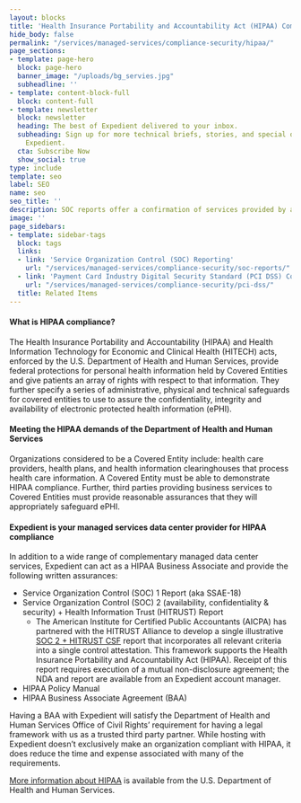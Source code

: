 ```yaml
---
layout: blocks
title: 'Health Insurance Portability and Accountability Act (HIPAA) Compliance'
hide_body: false
permalink: "/services/managed-services/compliance-security/hipaa/"
page_sections:
- template: page-hero
  block: page-hero
  banner_image: "/uploads/bg_servies.jpg"
  subheadline: ''
- template: content-block-full
  block: content-full
- template: newsletter
  block: newsletter
  heading: The best of Expedient delivered to your inbox.
  subheading: Sign up for more technical briefs, stories, and special offers from
    Expedient.
  cta: Subscribe Now
  show_social: true
type: include
template: seo
label: SEO
name: seo
seo_title: ''
description: SOC reports offer a confirmation of services provided by a service organization including information that users need to assess and address the risks associated with an outsourced service. They are designed to help Information Technology service organizations build trust and confidence in their service delivery processes and controls through a report by an independent Certified Public Accountant.
image: ''
page_sidebars:
- template: sidebar-tags
  block: tags
  links:
  - link: 'Service Organization Control (SOC) Reporting'
    url: "/services/managed-services/compliance-security/soc-reports/"
  - link: 'Payment Card Industry Digital Security Standard (PCI DSS) Compliance'
    url: "/services/managed-services/compliance-security/pci-dss/"
  title: Related Items
---
```

#### What is HIPAA compliance?

The Health Insurance Portability and Accountability (HIPAA) and Health Information Technology for Economic and Clinical Health (HITECH) acts, enforced by the U.S. Department of Health and Human Services, provide federal protections for personal health information held by Covered Entities and give patients an array of rights with respect to that information. They further specify a series of administrative, physical and technical safeguards for covered entities to use to assure the confidentiality, integrity and availability of electronic protected health information (ePHI).

#### Meeting the HIPAA demands of the Department of Health and Human Services

Organizations considered to be a Covered Entity include: health care providers, health plans, and health information clearinghouses that process health care information. A Covered Entity must be able to demonstrate HIPAA compliance. Further, third parties providing business services to Covered Entities must provide reasonable assurances that they will appropriately safeguard ePHI.

#### Expedient is your managed services data center provider for HIPAA compliance

<p>In addition to a wide range of complementary managed data center services, Expedient can act as a HIPAA Business Associate and provide the following written assurances:</p>
<ul>
<li>Service Organization Control (SOC) 1 Report (aka SSAE-18)</li>
<li>Service Organization Control (SOC) 2 (availability, confidentiality & security) + Health Information Trust (HITRUST) Report
<ul>
  <li>The American Institute for Certified Public Accountants (AICPA) has partnered with the HITRUST Alliance to develop a single illustrative <a href="https://hitrustalliance.net/soc2/" target="_blank">SOC 2 + HITRUST CSF</a> report that incorporates all relevant criteria into a single control attestation. This framework supports the Health Insurance Portability and Accountability Act (HIPAA). Receipt of this report requires execution of a mutual non-disclosure agreement; the NDA and report are available from an Expedient account manager.</li>
</ul>
</li>
<li>HIPAA Policy Manual</li>
<li>HIPAA Business Associate Agreement (BAA)</li>
</ul>
<p>Having a BAA with Expedient will satisfy the Department of Health and Human Services Office of Civil Rights’ requirement for having a legal framework with us as a trusted third party partner. While hosting with Expedient doesn’t exclusively make an organization compliant with HIPAA, it does reduce the time and expense associated with many of the requirements.</p>
<p><a href="http://www.hhs.gov/ocr/privacy/index.html" target="_blank">More information about HIPAA</a> is available from the U.S. Department of Health and Human Services.</p>